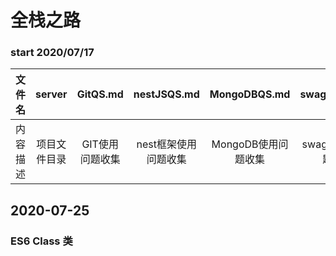 # 全栈之路 

### start 2020/07/17
| 文件名 | server | GitQS.md | nestJSQS.md | MongoDBQS.md | swaggerQS.md |
| :---: | :----: | :------: | :---------: | :-----------: | :----------: |
| 内容描述 | 项目文件目录 | GIT使用问题收集 | nest框架使用问题收集 | MongoDB使用问题收集 | swagger使用问题收集 |

## 2020-07-25
### ES6 Class 类
